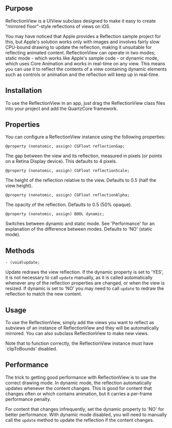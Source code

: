Purpose
--------------

ReflectionView is a UIView subclass designed to make it easy to create "mirrored floor"-style reflections of views on iOS.

You may have noticed that Apple provides a Reflection sample project for this, but Apple's solution works only with images and involves fairly slow CPU-bound drawing to update the reflection, making it unsuitable for reflecting animated content. ReflectionView can operate in two modes; static mode - which works like Apple's sample code - or dynamic mode, which uses Core Animation and works in real-time on any view. This means you can use it to reflect the contents of a view containing dynamic elements such as controls or animation and the reflection will keep up in real-time.


Installation
--------------

To use the ReflectionView in an app, just drag the ReflectionView class files into your project and add the QuartzCore framework.


Properties
------------

You can configure a ReflectionView instance using the following properties:

	@property (nonatomic, assign) CGFloat reflectionGap;
	
The gap between the view and its reflection, measured in pixels (or points on a Retina Display device). This defaults to 4 pixels.
	
	@property (nonatomic, assign) CGFloat reflectionScale;
	
The height of the reflection relative to the view. Defaults to 0.5 (half the view height).
	
	@property (nonatomic, assign) CGFloat reflectionAlpha;
	
The opacity of the reflection. Defaults to 0.5 (50% opaque).

	@property (nonatomic, assign) BOOL dynamic;
	
Switches between dynamic and static mode. See 'Performance' for an explanation of the difference between modes. Defaults to 'NO' (static mode).
	
	
Methods
--------------

	- (void)update;
	
Update redraws the view reflection. If the dynamic property is set to 'YES', it is not necessary to call `update` manually, as it is called automatically whenever any of the reflection properties are changed, or when the view is resized. If dynamic is set to 'NO' you may need to call `update` to redraw the reflection to match the new content.


Usage
--------

To use the ReflectionView, simply add the views you want to reflect as subviews of an instance of ReflectionView and they will be automatically mirrored. You can also subclass ReflectionView to make new views.

Note that to function correctly, the ReflectionView instance must have `clipToBounds' disabled.


Performance
-------------

The trick to getting good performance with ReflectionView is to use the correct drawing mode. In dynamic mode, the reflection automatically updates whenever the content changes. This is good for content that changes often or which contains animation, but it carries a per-frame performance penalty.

For content that changes infrequently, set the dynamic property to 'NO' for better performance. With dynamic mode disabled, you will need to manually call the `update` method to update the reflection if the content changes.
